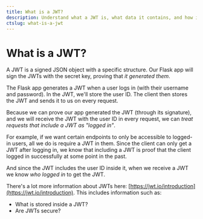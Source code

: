 ```yaml
---
title: What is a JWT?
description: Understand what a JWT is, what data it contains, and how it may be used.
ctslug: what-is-a-jwt
---
```


# What is a JWT?

A JWT is a signed JSON object with a specific structure. Our Flask app will sign the JWTs with the secret key, proving that _it generated them_.

The Flask app generates a JWT when a user logs in (with their username and password). In the JWT, we'll store the user ID. The client then stores the JWT and sends it to us on every request.

Because we can prove our app generated the JWT (through its signature), and we will receive the JWT with the user ID in every request, we can _treat requests that include a JWT as "logged in"_.

For example, if we want certain endpoints to only be accessible to logged-in users, all we do is require a JWT in them. Since the client can only get a JWT after logging in, we know that including a JWT is proof that the client logged in successfully at some point in the past.

And since the JWT includes the user ID inside it, when we receive a JWT we know _who logged in_ to get the JWT.

There's a lot more information about JWTs here: [https://jwt.io/introduction](https://jwt.io/introduction). This includes information such as:

- What is stored inside a JWT?
- Are JWTs secure?
